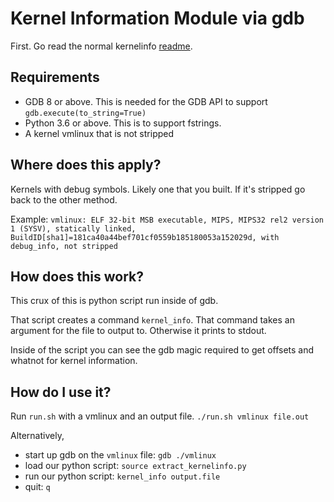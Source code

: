 # Kernel Information Module via gdb

First. Go read the normal kernelinfo [readme](https://github.com/panda-re/panda/blob/master/panda/plugins/osi_linux/utils/kernelinfo/README.md).

## Requirements

- GDB 8 or above. This is needed for the GDB API to support `gdb.execute(to_string=True)`
- Python 3.6 or above. This is to support fstrings.
- A kernel vmlinux that is not stripped

## Where does this apply?

Kernels with debug symbols. Likely one that you built. If it's stripped go back to the other method.

Example: `vmlinux: ELF 32-bit MSB executable, MIPS, MIPS32 rel2 version 1 (SYSV), statically linked, BuildID[sha1]=181ca40a44bef701cf0559b185180053a152029d, with debug_info, not stripped`


## How does this work?

This crux of this is python script run inside of gdb. 

That script creates a command `kernel_info`. That command takes an argument for the file to output to. Otherwise it prints to stdout.

Inside of the script you can see the gdb magic required to get offsets and whatnot for kernel information.
 
## How do I use it?

Run `run.sh` with a vmlinux and an output file.
`./run.sh vmlinux file.out`

Alternatively, 
- start up gdb on the `vmlinux` file: `gdb ./vmlinux`
- load our python script: `source extract_kernelinfo.py`
- run our python script: `kernel_info output.file`
- quit: `q`


